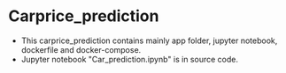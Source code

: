 # Carprice_prediction
- This carprice_prediction contains mainly app folder, jupyter notebook, dockerfile and docker-compose.
- Jupyter notebook "Car_prediction.ipynb" is in source code.

